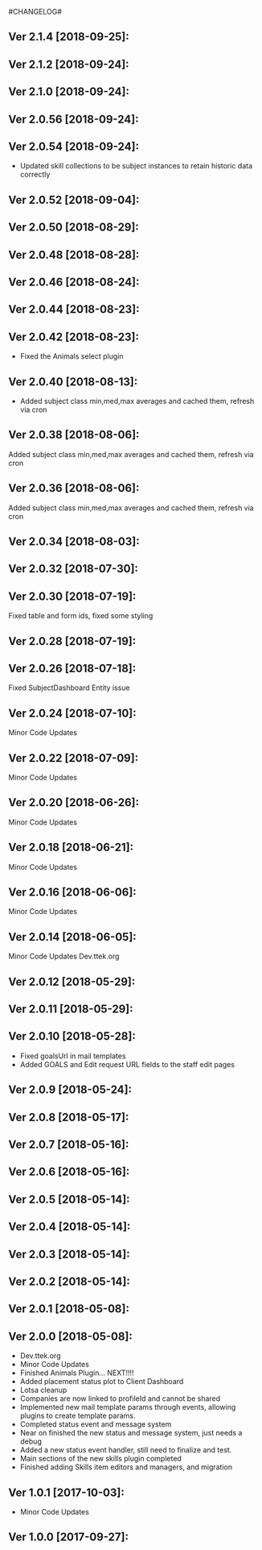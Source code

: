 #CHANGELOG#

Ver 2.1.4 [2018-09-25]:
-------------------------------


Ver 2.1.2 [2018-09-24]:
-------------------------------


Ver 2.1.0 [2018-09-24]:
-------------------------------


Ver 2.0.56 [2018-09-24]:
-------------------------------


Ver 2.0.54 [2018-09-24]:
-------------------------------
  - Updated skill collections to be subject instances to retain historic data correctly


Ver 2.0.52 [2018-09-04]:
-------------------------------


Ver 2.0.50 [2018-08-29]:
-------------------------------


Ver 2.0.48 [2018-08-28]:
-------------------------------


Ver 2.0.46 [2018-08-24]:
-------------------------------


Ver 2.0.44 [2018-08-23]:
-------------------------------


Ver 2.0.42 [2018-08-23]:
-------------------------------
  - Fixed the Animals select plugin


Ver 2.0.40 [2018-08-13]:
-------------------------------
  - Added subject class min,med,max averages and cached them, refresh via cron


Ver 2.0.38 [2018-08-06]:
-------------------------------
Added subject class min,med,max averages and cached them, refresh via cron


Ver 2.0.36 [2018-08-06]:
-------------------------------
Added subject class min,med,max averages and cached them, refresh via cron


Ver 2.0.34 [2018-08-03]:
-------------------------------


Ver 2.0.32 [2018-07-30]:
-------------------------------


Ver 2.0.30 [2018-07-19]:
-------------------------------
Fixed table and form ids, fixed some styling


Ver 2.0.28 [2018-07-19]:
-------------------------------


Ver 2.0.26 [2018-07-18]:
-------------------------------
Fixed SubjectDashboard Entity issue


Ver 2.0.24 [2018-07-10]:
-------------------------------
Minor Code Updates


Ver 2.0.22 [2018-07-09]:
-------------------------------
Minor Code Updates


Ver 2.0.20 [2018-06-26]:
-------------------------------
Minor Code Updates


Ver 2.0.18 [2018-06-21]:
-------------------------------
Minor Code Updates


Ver 2.0.16 [2018-06-06]:
-------------------------------
Minor Code Updates


Ver 2.0.14 [2018-06-05]:
-------------------------------
Minor Code Updates
Dev.ttek.org


Ver 2.0.12 [2018-05-29]:
-------------------------------


Ver 2.0.11 [2018-05-29]:
-------------------------------


Ver 2.0.10 [2018-05-28]:
-------------------------------
 - Fixed goalsUrl in mail templates
 - Added GOALS and Edit request URL fields to the staff edit pages


Ver 2.0.9 [2018-05-24]:
-------------------------------


Ver 2.0.8 [2018-05-17]:
-------------------------------


Ver 2.0.7 [2018-05-16]:
-------------------------------


Ver 2.0.6 [2018-05-16]:
-------------------------------


Ver 2.0.5 [2018-05-14]:
-------------------------------


Ver 2.0.4 [2018-05-14]:
-------------------------------


Ver 2.0.3 [2018-05-14]:
-------------------------------


Ver 2.0.2 [2018-05-14]:
-------------------------------


Ver 2.0.1 [2018-05-08]:
-------------------------------


Ver 2.0.0 [2018-05-08]:
-------------------------------
 - Dev.ttek.org
 - Minor Code Updates
 - Finished Animals Plugin... NEXT!!!!
 - Added placement status plot to Client Dashboard
 - Lotsa cleanup
 - Companies are now linked to profileId and cannot be shared
 - Implemented new mail template params through events, allowing plugins to create template params.
 - Completed status event and message system
 - Near on finished the new status and message system, just needs a debug
 - Added a new status event handler, still need to finalize and test.
 - Main sections of the new skills plugin completed
 - Finished adding Skills item editors and managers, and migration


Ver 1.0.1 [2017-10-03]:
-------------------------------
 - Minor Code Updates


Ver 1.0.0 [2017-09-27]:
-------------------------------



